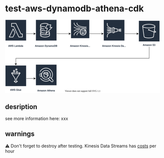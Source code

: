 # test-aws-dynamodb-athena-cdk

![overview](./diagrams/overview.drawio.svg)

## desription

see more information here: xxx

## warnings

:warning: Don't forget to destroy after testing. Kinesis Data Streams has [costs](https://aws.amazon.com/kinesis/data-streams/pricing/) per hour